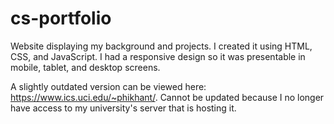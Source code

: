 # cs-portfolio
Website displaying my background and projects. I created it using HTML, CSS, and JavaScript. I had a responsive design so it was presentable in mobile, tablet, and desktop screens.

A slightly outdated version can be viewed here: https://www.ics.uci.edu/~phikhant/. Cannot be updated because I no longer have access to my university's server that is hosting it.
